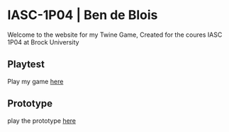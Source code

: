 # IASC-1P04 | Ben de Blois

Welcome to the website for my Twine Game, Created for the coures IASC 1P04 at Brock University

## Playtest

Play my game [here](playtest/playtest)

## Prototype

play the prototype [here](Prototype/MemoryWipeGame.html)
